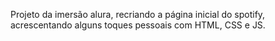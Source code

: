 Projeto da imersão alura, recriando a página inicial do spotify, acrescentando alguns toques pessoais com HTML, CSS e JS.

